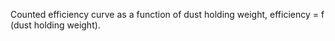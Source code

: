 ﻿Counted efficiency curve as a function of dust holding weight, efficiency = f (dust holding weight).
